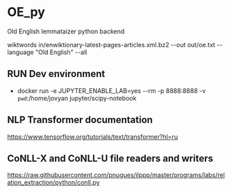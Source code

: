 # OE_py
Old English lemmataizer python backend

wiktwords in/enwiktionary-latest-pages-articles.xml.bz2 --out out/oe.txt --language "Old English" --all

## RUN Dev environment
 * docker run -e JUPYTER_ENABLE_LAB=yes --rm -p 8888:8888 -v `pwd`:/home/jovyan jupyter/scipy-notebook

## NLP Transformer documentation
https://www.tensorflow.org/tutorials/text/transformer?hl=ru

## CoNLL-X and CoNLL-U file readers and writers
https://raw.githubusercontent.com/pnugues/ilppp/master/programs/labs/relation_extraction/python/conll.py
